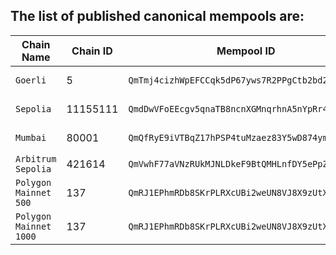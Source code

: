 ## The list of published canonical mempools are:

| Chain Name | Chain ID | Mempool ID | Description (Link to Mempool file) |
|---|---|---|---|
| `Goerli` | 5 | `QmTmj4cizhWpEFCCqk5dP67yws7R2PPgCtb2bd2RgVPCbF` | https://ipfs.io/ipfs/QmTmj4cizhWpEFCCqk5dP67yws7R2PPgCtb2bd2RgVPCbF?filename=goerli_canonical_mempool.yaml
| `Sepolia` | 11155111 | `QmdDwVFoEEcgv5qnaTB8ncnXGMnqrhnA5nYpRr4ouWe4AT` | https://ipfs.io/ipfs/QmdDwVFoEEcgv5qnaTB8ncnXGMnqrhnA5nYpRr4ouWe4AT?filename=sepolia_canonical_mempool.yaml
| `Mumbai` | 80001 | `QmQfRyE9iVTBqZ17hPSP4tuMzaez83Y5wD874ymyRtj9VE` | https://ipfs.io/ipfs/QmQfRyE9iVTBqZ17hPSP4tuMzaez83Y5wD874ymyRtj9VE?filename=mumbai_canonical_mempool.yaml
| `Arbitrum Sepolia` | 421614 | `QmVwhF77aVNzRUkMJNLDkeF9BtQMHLnfDY5ePpZ81uKLzA` | https://ipfs.io/ipfs/QmVwhF77aVNzRUkMJNLDkeF9BtQMHLnfDY5ePpZ81uKLzA
| `Polygon Mainnet 500` | 137 | `QmRJ1EPhmRDb8SKrPLRXcUBi2weUN8VJ8X9zUtXByC7eJg` | https://ipfs.io/ipfs/QmRJ1EPhmRDb8SKrPLRXcUBi2weUN8VJ8X9zUtXByC7eJg
| `Polygon Mainnet 1000` | 137 | `QmRJ1EPhmRDb8SKrPLRXcUBi2weUN8VJ8X9zUtXByC7eJg` | https://ipfs.io/ipfs/QmaHG3xiRYhxTth7vSTyZCyodBDrtj5hmEMz5DuzaJVKHH


